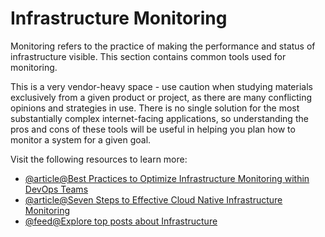 # Infrastructure Monitoring

Monitoring refers to the practice of making the performance and status of infrastructure visible. This section contains common tools used for monitoring.

This is a very vendor-heavy space - use caution when studying materials exclusively from a given product or project, as there are many conflicting opinions and strategies in use. There is no single solution for the most substantially complex internet-facing applications, so understanding the pros and cons of these tools will be useful in helping you plan how to monitor a system for a given goal.

Visit the following resources to learn more:

- [@article@Best Practices to Optimize Infrastructure Monitoring within DevOps Teams](https://thenewstack.io/best-practices-to-optimize-infrastructure-monitoring-within-devops-teams/)
- [@article@Seven Steps to Effective Cloud Native Infrastructure Monitoring](https://thenewstack.io/seven-steps-to-effective-cloud-native-infrastructure-monitoring/)
- [@feed@Explore top posts about Infrastructure](https://app.daily.dev/tags/infrastructure?ref=roadmapsh)
